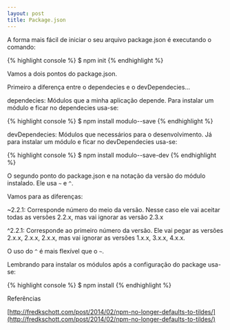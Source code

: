 ```yaml
---
layout: post
title: Package.json
---
```


A forma mais fácil de iniciar o seu arquivo package.json é executando o comando:

{% highlight console %}
$ npm init
{% endhighlight %}

Vamos a dois pontos do package.json.

Primeiro a diferença entre o dependecies e o devDependecies...

dependecies: Módulos que a minha aplicação depende. Para instalar um módulo e ficar no dependecies usa-se:

{% highlight console %}
$ npm install modulo--save
{% endhighlight %}

devDependecies: Módulos que necessários para o desenvolvimento. Já para instalar um módulo e ficar no devDependecies usa-se:

{% highlight console %}
$ npm install modulo--save-dev
{% endhighlight %}

O segundo ponto do package.json e na notação da versão do módulo instalado. Ele usa `~` e `^`.

Vamos para as diferenças:

~2.2.1: Corresponde número do meio da versão. Nesse caso ele vai aceitar todas as versões 2.2.x, mas vai ignorar as versão 2.3.x

^2.2.1: Corresponde ao primeiro número da versão. Ele vai pegar as versões 2.x.x, 2.x.x, 2.x.x, mas vai ignorar as versões 1.x.x, 3.x.x, 4.x.x.

O uso do `^` é mais flexível que o `~`.

Lembrando para instalar os módulos após a configuração do package usa-se:

{% highlight console %}
$ npm install
{% endhighlight %}

Referências

[http://fredkschott.com/post/2014/02/npm-no-longer-defaults-to-tildes/](http://fredkschott.com/post/2014/02/npm-no-longer-defaults-to-tildes/)
